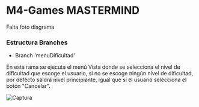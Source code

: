 # M4-Games MASTERMIND

Falta foto diagrama

### Estructura Branches

- Branch 'menuDificultad'

En esta rama se ejecuta el menú Vista donde se selecciona  el nivel de dificultad que escoge el usuario, si no se escoge ningún nivel de dificultad, por defecto saldrá nivel principiante, igual que si el usuario selecciona el botón "Cancelar".


![Captura](https://user-images.githubusercontent.com/97692045/167302908-70bbdcc2-6711-41f6-9936-7e9eeed22713.PNG)
